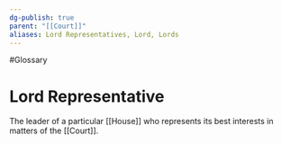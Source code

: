 ```yaml
---
dg-publish: true
parent: "[[Court]]"
aliases: Lord Representatives, Lord, Lords
---
```

#Glossary 
# Lord Representative

The leader of a particular [[House]] who represents its best interests in matters of the [[Court]].